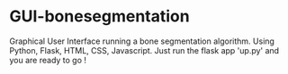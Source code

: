 # GUI-bonesegmentation
Graphical User Interface running a bone segmentation algorithm. Using Python, Flask, HTML, CSS, Javascript.
Just run the flask app 'up.py' and you are ready to go !
